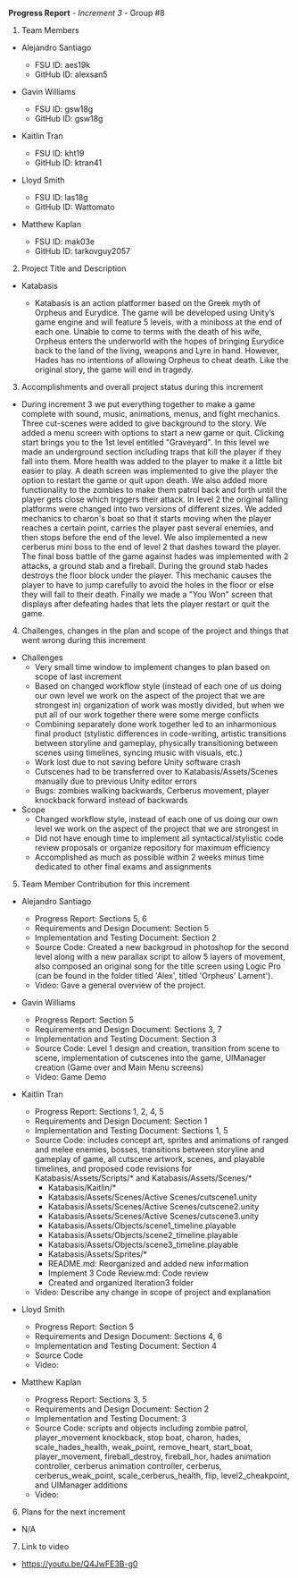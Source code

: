 **Progress Report**
*- Increment 3 -*
Group #8

1) Team Members

- Alejandro Santiago
  - FSU ID: aes19k
  - GitHub ID: alexsan5

- Gavin Williams
  - FSU ID: gsw18g
  - GitHub ID: gsw18g

- Kaitlin Tran
  - FSU ID: kht19
  - GitHub ID: ktran41

- Lloyd Smith
  - FSU ID: las18g
  - GitHub ID: Wattomato

- Matthew Kaplan
  - FSU ID: mak03e
  - GitHub ID: tarkovguy2057

2) Project Title and Description
- Katabasis

  - Katabasis is an action platformer based on the Greek myth of Orpheus and Eurydice. The game will be developed using Unity’s game engine and will feature 5 levels, with a miniboss at the end of each one. Unable to come to terms with the death of his wife, Orpheus enters the underworld with the hopes of bringing Eurydice back to the land of the living, weapons and Lyre in hand. However, Hades has no intentions of allowing Orpheus to cheat death. Like the original story, the game will end in tragedy.
  
3) Accomplishments and overall project status during this increment 
- During increment 3 we put everything together to make a game complete with sound, music, animations, menus, and fight mechanics. Three cut-scenes were added to give background to the story. We added a menu screen with options to start a new game or quit. Clicking start brings you to the 1st level entitled "Graveyard". In this level we made an underground section including traps that kill the player if they fall into them. More health was added to the player to make it a little bit easier to play. A death screen was implemented to give the player the option to restart the game or quit upon death. We also added more functionality to the zombies to make them patrol back and forth until the player gets close which triggers their attack. In level 2 the original falling platforms were changed into two versions of different sizes. We added mechanics to charon's boat so that it starts moving when the player reaches a certain point, carries the player past several enemies, and then stops before the end of the level. We also implemented a new cerberus mini boss to the end of level 2 that dashes toward the player. The final boss battle of the game against hades was implemented with 2 attacks, a ground stab and a fireball. During the ground stab hades destroys the floor block under the player. This mechanic causes the player to have to jump carefully to avoid the holes in the floor or else they will fall to their death. Finally we made a "You Won" screen that displays after defeating hades that lets the player restart or quit the game. 


4) Challenges, changes in the plan and scope of the project and things that went wrong during this increment
- Challenges
  - Very small time window to implement changes to plan based on scope of last increment
  - Based on changed workflow style (instead of each one of us doing our own level we work on the aspect of the project that we are strongest in) organization of work was mostly divided, but when we put all of our work together there were some merge conflicts
  - Combining separately done work together led to an inharmonious final product (stylistic differences in code-writing, artistic transitions between storyline and gameplay, physically transitioning between scenes using timelines, syncing music with visuals, etc.)
  - Work lost due to not saving before Unity software crash
  - Cutscenes had to be transferred over to Katabasis/Assets/Scenes manually due to previous Unity editor errors
  - Bugs: zombies walking backwards, Cerberus movement, player knockback forward instead of backwards
- Scope
  - Changed workflow style, instead of each one of us doing our own level we work on the aspect of the project that we are strongest in
  - Did not have enough time to implement all syntactical/stylistic code review proposals or organize repository for maximum efficiency
  - Accomplished as much as possible within 2 weeks minus time dedicated to other final exams and assignments


5) Team Member Contribution for this increment
- Alejandro Santiago
  - Progress Report: Sections 5, 6
  - Requirements and Design Document: Section 5
  - Implementation and Testing Document: Section 2
  - Source Code: Created a new backgroud in photoshop for the second level along with a new parallax script to allow 5 layers of movement, also composed an original song for the title screen using Logic Pro (can be found in the folder titled 'Alex', titled 'Orpheus' Lament'). 
  - Video: Gave a general overview of the project. 

- Gavin Williams
  - Progress Report: Section 5
  - Requirements and Design Document: Sections 3, 7
  - Implementation and Testing Document: Section 3
  - Source Code: Level 1 design and creation, transition from scene to scene, implementation of cutscenes into the game, UIManager creation (Game over and Main Menu screens)
  - Video: Game Demo

- Kaitlin Tran
  - Progress Report: Sections 1, 2, 4, 5
  - Requirements and Design Document: Section 1
  - Implementation and Testing Document: Sections 1, 5
  - Source Code: includes concept art, sprites and animations of ranged and melee enemies, bosses, transitions between storyline and gameplay of game, all cutscene artwork, scenes, and playable timelines, and proposed code revisions for Katabasis/Assets/Scripts/* and Katabasis/Assets/Scenes/*
    - Katabasis/Kaitlin/*
    - Katabasis/Assets/Scenes/Active Scenes/cutscene1.unity
    - Katabasis/Assets/Scenes/Active Scenes/cutscene2.unity
    - Katabasis/Assets/Scenes/Active Scenes/cutscene3.unity
    - Katabasis/Assets/Objects/scene1_timeline.playable
    - Katabasis/Assets/Objects/scene2_timeline.playable
    - Katabasis/Assets/Objects/scene3_timeline.playable
    - Katabasis/Assets/Sprites/*
    - README.md: Reorganized and added new information 
    - Implement 3 Code Review.md: Code review
    - Created and organized Iteration3 folder
  - Video: Describe any change in scope of project and explanation

- Lloyd Smith
  - Progress Report: Section 5
  - Requirements and Design Document: Sections 4, 6
  - Implementation and Testing Document: Section 4
  - Source Code
  - Video: 

- Matthew Kaplan
  - Progress Report: Sections 3, 5
  - Requirements and Design Document: Section 2
  - Implementation and Testing Document: 3
  - Source Code: scripts and objects including zombie patrol, player_movement knockback, stop boat, charon, hades, scale_hades_health, weak_point, remove_heart, start_boat, player_movement, fireball_destroy, fireball_hor, hades animation controller, cerberus animation controller, cerberus, cerberus_weak_point, scale_cerberus_health, flip, level2_cheakpoint, and UIManager additions
  - Video: 
  
6) Plans for the next increment
- N/A

7) Link to video
- https://youtu.be/Q4JwFE3B-g0
